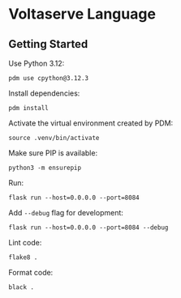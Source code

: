 # Voltaserve Language

## Getting Started

Use Python 3.12:

```shell
pdm use cpython@3.12.3
```

Install dependencies:

```shell
pdm install
```

Activate the virtual environment created by PDM:

```shell
source .venv/bin/activate
```

Make sure PIP is available:

```shell
python3 -m ensurepip
```

Run:
```shell
flask run --host=0.0.0.0 --port=8084
```

Add `--debug` flag for development:

```shell
flask run --host=0.0.0.0 --port=8084 --debug
```

Lint code:

```shell
flake8 .
```

Format code:
```shell
black .
```